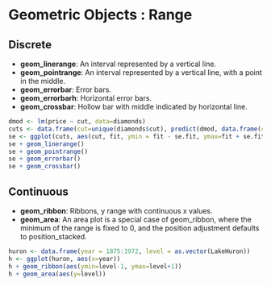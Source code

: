 Geometric Objects : Range
=============

Discrete
-------------
* **geom_linerange**: An interval represented by a vertical line.
* **geom_pointrange**: An interval represented by a vertical line, with a point in the middle.
* **geom_errorbar**: Error bars.
* **geom_errorbarh**: Horizontal error bars.
* **geom_crossbar**: Hollow bar with middle indicated by horizontal line.

```R
dmod <- lm(price ~ cut, data=diamonds)
cuts <- data.frame(cut=unique(diamonds$cut), predict(dmod, data.frame(cut = unique(diamonds$cut)), se=TRUE)[c("fit","se.fit")])
se <- ggplot(cuts, aes(cut, fit, ymin = fit - se.fit, ymax=fit + se.fit, colour = cut))
se + geom_linerange()
se + geom_pointrange()
se + geom_errorbar()
se + geom_crossbar()
```

Continuous
-------------------------
* **geom_ribbon**: Ribbons, y range with continuous x values.
* **geom_area**: An area plot is a special case of geom_ribbon, where the minimum of the range is fixed to 0, and the position adjustment defaults to position_stacked.

```R
huron <- data.frame(year = 1875:1972, level = as.vector(LakeHuron))
h <- ggplot(huron, aes(x=year))
h + geom_ribbon(aes(ymin=level-1, ymax=level+1))
h + geom_area(aes(y=level))
```
